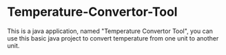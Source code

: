 # Temperature-Convertor-Tool
This is a java application, named "Temperature Convertor Tool", you can use this basic java project to convert temperature from one unit to another unit.
